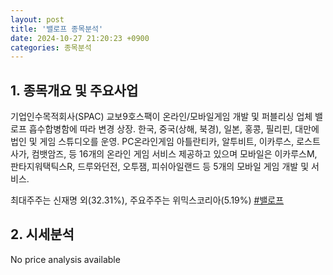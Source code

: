 ```yaml
---
layout: post
title: '밸로프 종목분석'
date: 2024-10-27 21:20:23 +0900
categories: 종목분석
---
```


## 1. 종목개요 및 주요사업

기업인수목적회사(SPAC) 교보9호스팩이 온라인/모바일게임 개발 및 퍼블리싱 업체 밸로프 흡수합병함에 따라 변경 상장. 한국, 중국(상해, 북경), 일본, 홍콩, 필리핀, 대만에 법인 및 게임 스튜디오를 운영. PC온라인게임 아틀란티카, 알투비트, 이카루스, 로스트사가, 컴뱃암즈, 등 16개의 온라인 게임 서비스 제공하고 있으며 모바일은 이카루스M, 판타지워택틱스R, 드루와던전, 오투잼, 피쉬아일랜드 등 5개의 모바일 게임 개발 및 서비스.

최대주주는 신재명 외(32.31%), 주요주주는 위믹스코리아(5.19%)
[#밸로프](#)

## 2. 시세분석

No price analysis available

